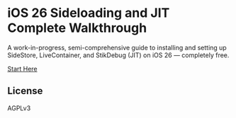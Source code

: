 # iOS 26 Sideloading and JIT Complete Walkthrough
A work-in-progress, semi-comprehensive guide to installing and setting up SideStore, LiveContainer, and StikDebug (JIT) on iOS 26 — completely free.

[Start Here](./start-here.md)

## License
AGPLv3
